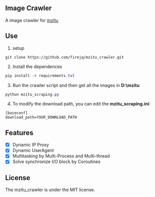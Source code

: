 ## Image Crawler
A image crawler for [mzitu](http://www.mzitu.com/, "mzitu")   

## Use
1. setup
```
git clone https://github.com/firejq/mzitu_crawler.git
```
2. Install the dependences

```powershell
pip install -r requirements.txt
```
3. Run the crawler script and then get all the images in **D:\mzitu**
```powershell
python mzitu_scraping.py
```

4. To modify the download path, you can edit the **mzitu_scraping.ini**:
```
[baseconf]
download_path=YOUR_DOWNLOAD_PATH
```

## Features
- [x] Dynamic IP Proxy   
- [x] Dynamic UserAgent  
- [x] Multitasking by Multi-Process and Multi-thread
- [x] Solve synchronize I/O block by Coroutines  

## License
The mzitu_crawler is under the MIT license.




